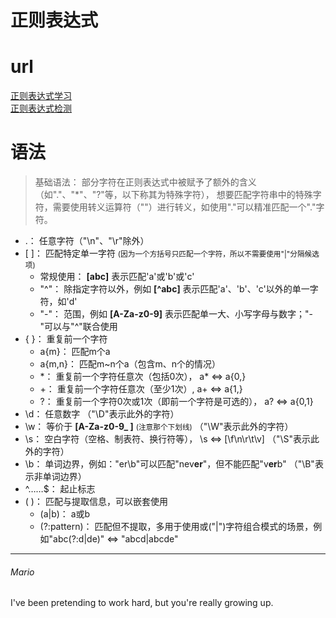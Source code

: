 # 正则表达式

# url

[正则表达式学习](https://regexone.com)  
[正则表达式检测](https://regexr.com)

# 语法

> 基础语法： 部分字符在正则表达式中被赋予了额外的含义（如"."、"*"、"?"等，以下称其为特殊字符），
> 想要匹配字符串中的特殊字符，需要使用转义运算符（"\"）进行转义，如使用"\."可以精准匹配一个"."字符。

- .： 任意字符（"\n"、"\r"除外）
- [  ]： 匹配特定单一字符 <small>(因为一个方括号只匹配一个字符，所以不需要使用"|"分隔候选项)</small>
    - 常规使用： **[abc]** 表示匹配'a'或'b'或'c'
    - "^"： 除指定字符以外，例如 **[^abc]** 表示匹配'a'、'b'、'c'以外的单一字符，如'd'
    - "-"： 范围，例如 **[A-Za-z0-9]** 表示匹配单一大、小写字母与数字；"-"可以与"^"联合使用
- { }： 重复前一个字符
    - a{m}： 匹配m个a
    - a{m,n}： 匹配m~n个a（包含m、n个的情况）
    - \*： 重复前一个字符任意次（包括0次）， a* <=> a{0,}
    - +： 重复前一个字符任意次（至少1次）, a+ <=> a{1,}
    - ?： 重复前一个字符0次或1次（即前一个字符是可选的）， a? <=> a{0,1}
- \d： 任意数字 （"\D"表示此外的字符）
- \w： 等价于 **[A-Za-z0-9_ ]** <small>(注意那个下划线)</small> （"\W"表示此外的字符）
- \s： 空白字符（空格、制表符、换行符等）， \s <=> [\f\n\r\t\v] （"\S"表示此外的字符）
- \b： 单词边界，例如："er\b"可以匹配"nev**er**"，但不能匹配"v**er**b" （"\B"表示非单词边界）
- ^……$： 起止标志
- ( )： 匹配与提取信息，可以嵌套使用
    - (a|b)： a或b
    - (?:pattern)： 匹配但不提取，多用于使用或("|")字符组合模式的场景，例如"abc(?:d|de)" <=> "abcd|abcde"

---

###### Mario

I've been pretending to work hard, but you're really growing up.
